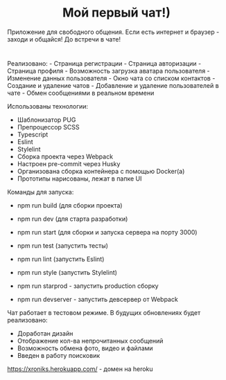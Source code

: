 <h1 align="center">Мой первый чат!)</h1>
Приложение для свободного общения. Если есть интернет и браузер - заходи и общайся! До встречи в чате!

<br>
<h1 align="center"></h1>
Реализовано:
- Страница регистрации
- Страница авторизации
- Страница профиля
- Возможность загрузка аватара пользователя
- Изменение данных пользователя
- Окно чата со списком контактов
- Создание и удаление чатов
- Добавление и удаление пользователей в чате
- Обмен сообщениями в реальном времени

Использованы технологии:
- Шаблонизатор PUG
- Препроцессор SCSS
- Typescript
- Eslint
- Stylelint
- Сборка проекта через Webpack
- Настроен pre-commit через Husky
- Организована сборка контейнера с помощью Docker(а)
- Прототипы нарисованы, лежат в папке UI

Команды для запуска:
- npm run build (для сборки проекта)
- npm run dev (для старта разработки)
- npm run start (для сборки и запуска сервера на порту 3000)
- npm run test (запустить тесты)
- npm run lint (запустить Eslint)
- npm run style (запустить Stylelint)

- npm run starprod - запустить production сборку
- npm run devserver - запустить девсервер от Webpack


Чат работает в тестовом режиме.
В будущих обновлениях будет реализовано: 
- Доработан дизайн
- Отображение кол-ва непрочитанных сообщений
- Возможность обмена фото, видео и файлами
- Введен в работу поисковик

https://xroniks.herokuapp.com/ - домен на heroku
